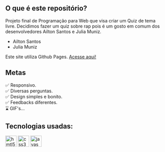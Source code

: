 ## O que é este repositório? 

Projeto final de Programação para Web que visa criar um Quiz de tema livre.
Decidimos fazer um quiz sobre rap pois é um gosto em comum dos desenvolvedores Ailton Santos e Julia Muniz.

- Ailton Santos
- Julia Muniz

Este site utiliza Github Pages. [Acesse aqui!](https://ailtu.github.io/RAPQuizz/)

## Metas
✅ Responsivo.  
✅ Diversas perguntas.  
✅ Design simples e bonito.  
✅ Feedbacks diferentes.  
⌛ GIF's...

## Tecnologias usadas:

<div align="left">
<img height="35" widht="35" alt="hmtl5" src="https://cdn.jsdelivr.net/gh/devicons/devicon/icons/html5/html5-original.svg" />
<img height="35" widht="35" alt="css3" src="https://cdn.jsdelivr.net/gh/devicons/devicon/icons/css3/css3-original.svg" />
<img height="35" widht="35" alt="javascript" src="https://cdn.jsdelivr.net/gh/devicons/devicon/icons/javascript/javascript-original.svg" />
</div>
